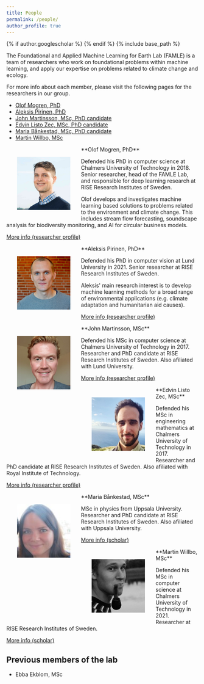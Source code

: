 ```yaml
---
title: People
permalink: /people/
author_profile: true
---
```

{% if author.googlescholar %}
{% endif %}
{% include base_path %}


The Foundational and Applied Machine Learning for Earth Lab (FAMLE) is a team of researchers who work on foundational problems within machine learning, and apply our expertise on problems related to climate change and ecology.

For more info about each member, please
visit the following pages for the researchers in our group.

* [Olof Mogren, PhD](https://mogren.one/)
* [Aleksis Pirinen, PhD](https://aleksispi.github.io)
* [John Martinsson, MSc, PhD candidate](https://johnmartinsson.github.io/)
* [Edvin Listo Zec, MSc, PhD candidate](https://edvinli.github.io/)
* [Maria Bånkestad, MSc, PhD candidate](https://scholar.google.se/citations?user=4tKNCSkAAAAJ&hl=sv&oi=ao)
* [Martin Willbo, MSc](https://scholar.google.se/citations?hl=sv&user=uuxnINUAAAAJ)


<img style="float: left; width: 10em; margin: 2em;" src="/images/people/mogren.png" />
**Olof Mogren, PhD**

Defended his PhD in computer science at Chalmers University of Technology in 2018.
Senior researcher, head of the FAMLE Lab, and responsible for deep learning research at RISE Research Institutes of Sweden.

Olof develops and investigates machine learning based solutions to problems related to the environment and climate change. This includes stream flow forecasting, soundscape analysis for biodiversity monitoring, and AI for circular business models. 

[More info (researcher profile)](https://mogren.one)
<br break="all" />

<img style="float: left; width: 10em; margin: 2em;" src="/images/people/pirinen.jpg" />
**Aleksis Pirinen, PhD**

Defended his PhD in computer vision at Lund University in 2021.
Senior researcher at RISE Research Institutes of Sweden.

Aleksis' main research interest is to develop machine learning methods for a broad range of environmental applications (e.g. climate adaptation and humanitarian aid causes).

[More info (researcher profile)](https://aleksispi.github.io)
<br break="all" />

<img style="float: left; width: 10em; margin: 2em;" src="/images/people/martinsson.jpg" />
**John Martinsson, MSc**

Defended his MSc in computer science at Chalmers University of Technology in 2017.
Researcher and PhD candidate at RISE Research Institutes of Sweden.
Also afiliated with Lund University.


[More info (researcher profile)](https://johnmartinsson.github.io)
<br break="all" />

<img style="float: left; width: 10em; margin: 2em;" src="/images/people/listozec.jpg" />
**Edvin Listo Zec, MSc**

Defended his MSc in engineering mathematics at Chalmers University of Technology in 2017.
Researcher and PhD candidate at RISE Research Institutes of Sweden.
Also afiliated with Royal Institute of Technology.


[More info (researcher profile)](https://edvinli.github.io)
<br break="all" />

<img style="float: left; width: 10em; margin: 2em;" src="/images/people/bankestad.png" />
**Maria Bånkestad, MSc**

MSc in physics from Uppsala University.
Researcher and PhD candidate at RISE Research Institutes of Sweden.
Also afiliated with Uppsala University.


[More info (scholar)](https://scholar.google.se/citations?user=4tKNCSkAAAAJ&hl=sv&oi=ao)
<br break="all" />

<img style="float: left; width: 10em; margin: 2em;" src="/images/people/willbo.jpg" />
**Martin Willbo, MSc**

Defended his MSc in computer science at Chalmers University of Technology in 2021.
Researcher at RISE Research Institutes of Sweden.


[More info (scholar)](https://scholar.google.se/citations?hl=sv&user=uuxnINUAAAAJ)
<br break="all" />

## Previous members of the lab

* Ebba Ekblom, MSc

